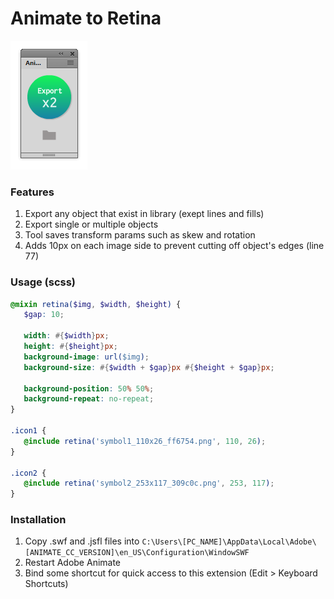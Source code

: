 # Animate to Retina


![preview](https://github.com/tpkn/animate-to-retina/blob/master/preview.png)

### Features
1. Export any object that exist in library (exept lines and fills)
2. Export single or multiple objects
3. Tool saves transform params such as skew and rotation
4. Adds 10px on each image side to prevent cutting off object's edges (line 77)

### Usage (scss)
```scss
@mixin retina($img, $width, $height) {
   $gap: 10;

   width: #{$width}px;
   height: #{$height}px;
   background-image: url($img);
   background-size: #{$width + $gap}px #{$height + $gap}px;

   background-position: 50% 50%;
   background-repeat: no-repeat;
}

.icon1 {
   @include retina('symbol1_110x26_ff6754.png', 110, 26);
}

.icon2 {
   @include retina('symbol2_253x117_309c0c.png', 253, 117);
}
```

### Installation
1. Copy .swf and .jsfl files into `C:\Users\[PC_NAME]\AppData\Local\Adobe\[ANIMATE_CC_VERSION]\en_US\Configuration\WindowSWF`
2. Restart Adobe Animate
3. Bind some shortcut for quick access to this extension (Edit > Keyboard Shortcuts)
